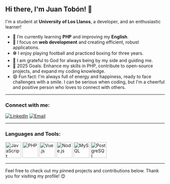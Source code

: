 ## Hi there, I'm Juan Tobón! 👋

I'm a student at **University of Los Llanos**, a developer, and an enthusiastic learner!

- 🌱 I’m currently learning **PHP** and improving my **English**.
- 🚀 I focus on **web development** and creating efficient, robust applications.
- ⚽ I enjoy playing football and practiced boxing for three years.
- 🙏 I am grateful to God for always being by my side and guiding me.
- 🎯 2025 Goals: Enhance my skills in PHP, contribute to open-source projects, and expand my coding knowledge.
- 😄 Fun fact: I'm always full of energy and happiness, ready to face challenges with a smile. I can be serious when coding, but I'm a cheerful and positive person who loves to connect with others.

---

### Connect with me:
[![LinkedIn](https://img.shields.io/badge/-LinkedIn-0077B5?style=flat-square&logo=linkedin&logoColor=white)](https://www.linkedin.com/in/juan-tobón/)
[![Email](https://img.shields.io/badge/-Email-D14836?style=flat-square&logo=gmail&logoColor=white)](mailto:jctobon11.2@gmail.com)

---

### Languages and Tools:
<p>
  <img src="https://cdn.jsdelivr.net/gh/devicons/devicon/icons/javascript/javascript-original.svg" alt="JavaScript" width="50" height="50"/>
  <img src="https://cdn.jsdelivr.net/gh/devicons/devicon/icons/php/php-original.svg" alt="PHP" width="50" height="50"/>
  <img src="https://cdn.jsdelivr.net/gh/devicons/devicon/icons/vuejs/vuejs-original.svg" alt="Vue.js" width="50" height="50"/>
  <img src="https://cdn.jsdelivr.net/gh/devicons/devicon/icons/nodejs/nodejs-original.svg" alt="Node.js" width="50" height="50"/>
  <img src="https://cdn.jsdelivr.net/gh/devicons/devicon/icons/mysql/mysql-original-wordmark.svg" alt="MySQL" width="50" height="50"/>
  <img src="https://cdn.jsdelivr.net/gh/devicons/devicon/icons/postgresql/postgresql-original-wordmark.svg" alt="PostgreSQL" width="50" height="50"/>
</p>

---

Feel free to check out my pinned projects and contributions below. Thank you for visiting my profile! 😊
